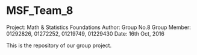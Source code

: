 # MSF_Team_8
Project: Math & Statistics Foundations
Author: Group No.8
Group Member: 01292826, 01272252, 01219749, 01229430
Date: 16th Oct, 2016

This is the repository of our group project.


